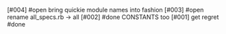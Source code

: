 [#004] #open bring quickie module names into fashion
[#003] #open rename all_specs.rb -> all
[#002] #done CONSTANTS too
[#001] get regret #done
